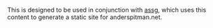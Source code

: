 This is designed to be used in conjunction with
[assg](https://github.com/anderspitman/assg), which uses this
content to generate a static site for anderspitman.net.

